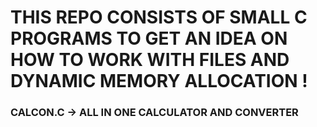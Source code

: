 # THIS REPO CONSISTS OF SMALL C PROGRAMS TO GET AN IDEA ON HOW TO WORK WITH FILES AND DYNAMIC MEMORY ALLOCATION !
### CALCON.C -> ALL IN ONE CALCULATOR AND CONVERTER
